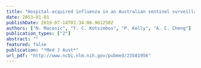 ```yaml
---
title: "Hospital-acquired influenza in an Australian sentinel surveillance system"
date: 2013-01-01
publishDate: 2019-07-14T01:34:06.961250Z
authors: ["N. Macesic", "T. C. Kotsimbos", "P. Kelly", "A. C. Cheng"]
publication_types: ["2"]
abstract: ""
featured: false
publication: "*Med J Aust*"
url_pdf: "http://www.ncbi.nlm.nih.gov/pubmed/23581956"
---
```


